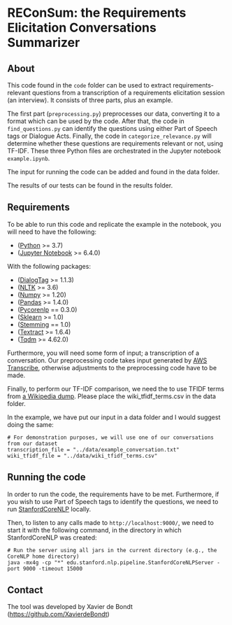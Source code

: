 # REConSum: the Requirements Elicitation Conversations Summarizer
## About
This code found in the `code` folder can be used to extract requirements-relevant questions from a transcription of a requirements elicitation session (an interview). It consists of three parts, plus an example. 

The first part (`preprocessing.py`) preprocesses our data, converting it to a format which can be used by the code. 
After that, the code in `find_questions.py` can identify the questions using either Part of Speech tags or Dialogue Acts. 
Finally, the code in `categorize_relevance.py` will determine whether these questions are requirements relevant or not, using TF-IDF.
These three Python files are orchestrated in the Jupyter notebook `example.ipynb`. 

The input for running the code can be added and found in the data folder.

The results of our tests can be found in the results folder.

## Requirements
To be able to run this code and replicate the example in the notebook, you will need to have the following:
- ([Python](https://www.python.org/downloads/) >= 3.7)
- ([Jupyter Notebook](https://jupyter.org/install) >= 6.4.0)

With the following packages:
- ([DialogTag](https://pypi.org/project/DialogTag/) >= 1.1.3)
- ([NLTK](https://www.nltk.org/install.html) >= 3.6)
- ([Numpy](https://pypi.org/project/numpy/) >= 1.20)
- ([Pandas](https://pypi.org/project/pandas/) >= 1.4.0)
- ([Pycorenlp](https://pypi.org/project/pycorenlp/) == 0.3.0)
- ([Sklearn](https://pypi.org/project/scikit-learn/) >= 1.0)
- ([Stemming](https://pypi.org/project/stemming/) == 1.0)
- ([Textract](https://pypi.org/project/textract/) >= 1.6.4)
- ([Tqdm](https://pypi.org/project/tqdm/) >= 4.62.0)

Furthermore, you will need some form of input; a transcription of a conversation. Our preprocessing code takes input generated by [AWS Transcribe](https://aws.amazon.com/transcribe/), otherwise adjustments to the preprocessing code have to be made.

Finally, to perform our TF-IDF comparison, we need the to use TFIDF terms from [a Wikipedia dump](https://github.com/SmartDataAnalytics/Wikipedia_TF_IDF_Dataset). Please place the wiki_tfidf_terms.csv in the data folder. 

In the example, we have put our input in a data folder and I would suggest doing the same:
<pre><code># For demonstration purposes, we will use one of our conversations from our dataset
transcription_file = "../data/example_conversation.txt"
wiki_tfidf_file = "../data/wiki_tfidf_terms.csv"
</code></pre>



## Running the code
In order to run the code, the requirements have to be met. Furthermore, if you wish to use Part of Speech tags to identify the questions, we need to run [StanfordCoreNLP](https://stanfordnlp.github.io/CoreNLP/download.html) locally.

Then, to listen to any calls made to `http://localhost:9000/`, we need to start it with the following command, in the directory in which StanfordCoreNLP was created:
<pre><code># Run the server using all jars in the current directory (e.g., the CoreNLP home directory)
java -mx4g -cp "*" edu.stanford.nlp.pipeline.StanfordCoreNLPServer -port 9000 -timeout 15000
</code></pre>


## Contact
The tool was developed by Xavier de Bondt (https://github.com/XavierdeBondt)
